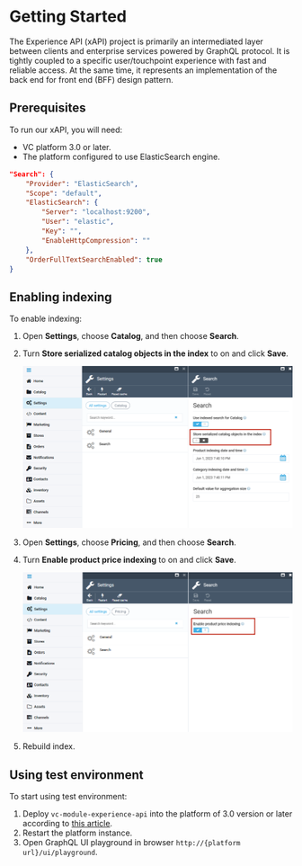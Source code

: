 # Getting Started
The Experience API (xAPI) project is primarily an intermediated layer between clients and enterprise  services powered by GraphQL protocol. 
It is tightly coupled to a specific user/touchpoint experience with fast and reliable access. At the same time, it represents an implementation of the back end for front end (BFF) design pattern.

## Prerequisites
To run our xAPI, you will need:

* VC platform 3.0 or later.
* The platform configured to use ElasticSearch engine.

```json title="appsettings.json"
"Search": {
    "Provider": "ElasticSearch",
    "Scope": "default",
    "ElasticSearch": {
        "Server": "localhost:9200",
        "User": "elastic",
        "Key": "",
        "EnableHttpCompression": ""
    },
    "OrderFullTextSearchEnabled": true
}
```
## Enabling indexing

To enable indexing:

1. Open **Settings**, choose **Catalog**, and then choose **Search**.
1. Turn **Store serialized catalog objects in the index** to on and click **Save**.

    ![Catalog-settings-enable](media/catalog-settings-enable.png)

1. Open **Settings**, choose **Pricing**, and then choose **Search**.
1. Turn **Enable product price indexing** to on and click **Save**.

    ![Pricing-settings-enable](media/pricing-settings-enable.png)

1. Rebuild index.

## Using test environment

To start using test environment:

1. Deploy `vc-module-experience-api` into the platform of 3.0 version or later according to [this article](https://github.com/VirtoCommerce/vc-platform/blob/master/docs/developer-guide/deploy-module-from-source-code.md).
1. Restart the platform instance.
1. Open GraphQL UI playground in browser `http://{platform url}/ui/playground`.
